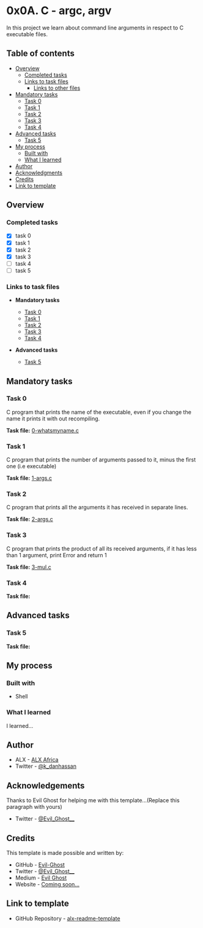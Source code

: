 # 0x0A. C - argc, argv

In this project we learn about command line arguments in respect to C executable files.

## Table of contents

- [Overview](#overview)
  - [Completed tasks](#completed-tasks)
  - [Links to task files](#links-to-task-files)
    - [Links to other files](#links-to-other-files)
- [Mandatory tasks](#mandatory-tasks)
  - [Task 0](#task-0)
  - [Task 1](#task-1)
  - [Task 2](#task-2)
  - [Task 3](#task-3)
  - [Task 4](#task-4)
- [Advanced tasks](#advanced-tasks)
  - [Task 5](#task-5)
- [My process](#my-process)
  - [Built with](#built-with)
  - [What I learned](#what-i-learned)
- [Author](#author)
- [Acknowledgments](#acknowledgements)
- [Credits](#credits)
- [Link to template](#link-to-template)

## Overview

### Completed tasks

- [x] task 0
- [x] task 1
- [x] task 2
- [x] task 3
- [ ] task 4
- [ ] task 5

### Links to task files

- **Mandatory tasks**
  - [Task 0][Task 0]
  - [Task 1][Task 1]
  - [Task 2][Task 2]
  - [Task 3][Task 3]
  - [Task 4][Task 4]

- **Advanced tasks**
  - [Task 5][Task 5]

[Task 0]: ./0-whatsmyname.c
[Task 1]: ./1-args.c
[Task 2]: ./2-args.c
[Task 3]: ./3-mul.c
[Task 4]: ./
[Task 5]: ./

## Mandatory tasks

### Task 0
C program that prints the name of the executable, even if you change the name it prints it with out recompiling.

**Task file:** [0-whatsmyname.c][Task 0]

### Task 1
C program that prints the number of arguments passed to it, minus the first one (i.e executable)

**Task file:** [1-args.c][Task 1]

### Task 2
C program that prints all the arguments it has received in separate lines.

**Task file:** [2-args.c][Task 2]

### Task 3
C program that prints the product of all its received arguments, if it has less than 1 argument, print Error and return 1

**Task file:** [3-mul.c][Task 3]

### Task 4


**Task file:** [][Task 4]


## Advanced tasks

### Task 5


**Task file:** [][Task 5]


## My process

### Built with

- Shell

### What I learned

I learned...


## Author

- ALX - [ALX Africa](https://www.alxafrica.com)
- Twitter - [@k\_danhassan](https://twitter.com/k_danhassan)

## Acknowledgements

Thanks to Evil Ghost for helping me with this template...(Replace this paragraph with yours)  
- Twitter - [@Evil\_Ghost\_\_](https://www.twitter.com/evil_ghost__)


## Credits

This template is made possible and written by:
- GitHub - [Evil-Ghost](https://github.com/Evil-Ghost)
- Twitter - [@Evil\_Ghost\_\_](https://www.twitter.com/evil_ghost__)
- Medium - [Evil Ghost](https://medium.com/@evilghost)
- Website - [Coming soon...](#)

## Link to template

- GitHub Repository - [alx-readme-template](https://github.com/Evil-Ghost/alx-readme-template)

